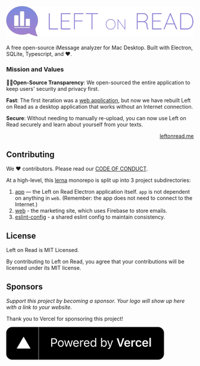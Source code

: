<h2 align="center">
	<img src="https://raw.githubusercontent.com/Left-on-Read/leftonread/main/web/src/assets/ICON_TEXT_LOGO.svg" />
</h2>

A free open-source iMessage analyzer for Mac Desktop. Built with Electron, SQLite, Typescript, and ❤️.

### Mission and Values

**👩🏻Open-Source Transparency**: We open-sourced the entire application to keep users' security and privacy first.

**Fast**: The first iteration was a [web application](https://www.reddit.com/r/dataisbeautiful/comments/biou3e/4_years_of_texts_between_me_and_my_long_distance/), but now we have rebuilt Left on Read as a desktop application that works without an Internet connection.

**Secure**: Without needing to manually re-upload, you can now use Left on Read securely and learn about yourself from your texts.

<p align="right"><a href="https://leftonread.me/">leftonread.me</a></p>

## Contributing

We ❤️ contributors. Please read our [CODE OF CONDUCT](./CODE_OF_CONDUCT.md).

At a high-level, this [lerna](https://github.com/lerna/lerna) monorepo is split up into 3 project subdirectories:

1. [app](./app/README.md) — the Left on Read Electron application itself. `app` is not dependent on anything in `web`. (Remember: the app does not need to connect to the Internet.)
2. [web](./web/README.md) - the marketing site, which uses Firebase to store emails.
3. [eslint-config](./eslint-config/README.md) - a shared eslint config to maintain consistency.

## License

Left on Read is MIT Licensed.

By contributing to Left on Read, you agree that your contributions will be licensed under its MIT license.

## Sponsors

_Support this project by becoming a sponsor. Your logo will show up here with a link to your website._

Thank you to Vercel for sponsoring this project!

[![Vercel](./assets/documentation/powered-by-vercel.svg)](https://vercel.com/?utm_source=leftonread&utm_campaign=oss)

